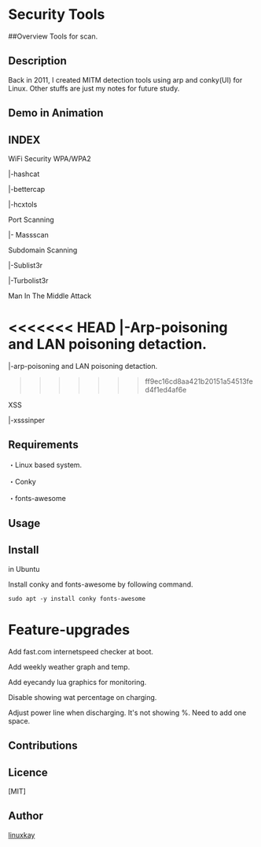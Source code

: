 # Security Tools 

##Overview
Tools for scan.

## Description
Back in 2011, I created MITM detection tools using arp and conky(UI) for Linux. Other stuffs are just my notes for future study.

## Demo in Animation

## INDEX

WiFi Security WPA/WPA2

 |-hashcat

 |-bettercap

 |-hcxtols

Port Scanning

 |- Massscan

Subdomain Scanning

 |-Sublist3r

 |-Turbolist3r

Man In The Middle Attack

<<<<<<< HEAD
 |-Arp-poisoning and LAN poisoning detaction.
=======
 |-arp-poisoning and LAN poisoning detaction.
>>>>>>> ff9ec16cd8aa421b20151a54513fed4f1ed4af6e

XSS 

 |-xsssinper

## Requirements

・Linux based system.

・Conky

・fonts-awesome

## Usage

## Install

in Ubuntu

Install conky and fonts-awesome by following command.

`sudo apt -y install conky fonts-awesome`

# Feature-upgrades

Add fast.com internetspeed checker at boot.

Add weekly weather graph and temp.

Add eyecandy lua graphics for monitoring.

Disable showing wat percentage on charging.

Adjust power line when discharging. It's not showing %. Need to add one space.

## Contributions

## Licence

[MIT]

## Author

[linuxkay](https://github.com/linuxkay)

